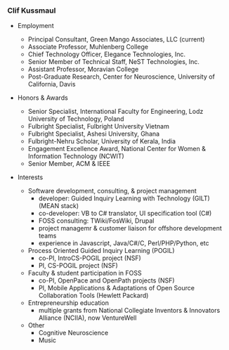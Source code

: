 <!--
**kussmaul/kussmaul** is a ✨ _special_ ✨ repo - its `README.md` (this file) appears on your GitHub profile.
-->

### Clif Kussmaul

* Employment
  * Principal Consultant, Green Mango Associates, LLC (current)
  * Associate Professor, Muhlenberg College
  * Chief Technology Officer, Elegance Technologies, Inc.
  * Senior Member of Technical Staff, NeST Technologies, Inc.
  * Assistant Professor, Moravian College
  * Post-Graduate Research, Center for Neuroscience, University of California, Davis

* Honors & Awards
  * Senior Specialist, International Faculty for Engineering, Lodz University of Technology, Poland
  * Fulbright Specialist, Fulbright University Vietnam
  * Fulbright Specialist, Ashesi University, Ghana
  * Fulbright-Nehru Scholar, University of Kerala, India
  * Engagement Excellence Award, National Center for Women & Information Technology (NCWIT)
  * Senior Member, ACM & IEEE

* Interests
  * Software development, consulting, & project management
    * developer: Guided Inquiry Learning with Technology (GILT) (MEAN stack)
    * co-developer: VB to C# translator, UI specification tool (C#)
    * FOSS consulting: TWiki/FosWiki, Drupal
    * project managemr & customer liaison for offshore development teams
    * experience in Javascript, Java/C#/C, Perl/PHP/Python, etc  
  * Process Oriented Guided Inquiry Learning (POGIL)
    * co-PI, IntroCS-POGIL project (NSF)
    * PI, CS-POGIL project (NSF)
  * Faculty & student participation in FOSS
    * co-PI, OpenPace and OpenPath projects (NSF)
    * PI, Mobile Applications & Adaptations of Open Source Collaboration Tools (Hewlett Packard)
  * Entrepreneurship education
    * multiple grants from National Collegiate Inventors & Innovators Alliance (NCIIA), now VentureWell
  * Other
    * Cognitive Neuroscience
    * Music

<!--
Here are some ideas to get you started:

- 🔭 I’m currently working on ...
- 🌱 I’m currently learning ...
- 👯 I’m looking to collaborate on ...
- 🤔 I’m looking for help with ...
- 💬 Ask me about ...
- 📫 How to reach me: ...
- 😄 Pronouns: ...
- ⚡ Fun fact: ...
-->

